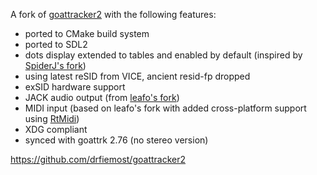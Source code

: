 A fork of [goattracker2](https://sourceforge.net/projects/goattracker2/) with the following features:

* ported to CMake build system
* ported to SDL2
* dots display extended to tables and enabled by default (inspired by [SpiderJ's fork](https://github.com/jansalleine/gt2fork))
* using latest reSID from VICE, ancient resid-fp dropped
* exSID hardware support
* JACK audio output (from [leafo's fork](https://github.com/leafo/goattracker2))
* MIDI input (based on leafo's fork with added cross-platform support using [RtMidi](https://www.music.mcgill.ca/~gary/rtmidi/))
* XDG compliant
* synced with goattrk 2.76 (no stereo version)

https://github.com/drfiemost/goattracker2
